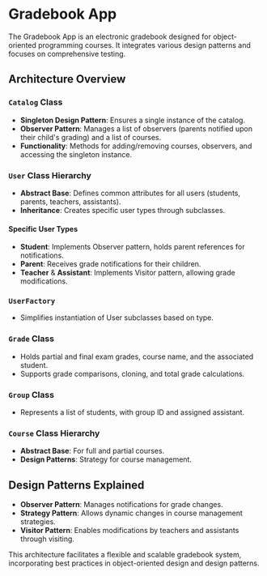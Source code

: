 # Gradebook App

The Gradebook App is an electronic gradebook designed for object-oriented programming courses. It integrates various design patterns and focuses on comprehensive testing.

## Architecture Overview

### `Catalog` Class
- **Singleton Design Pattern**: Ensures a single instance of the catalog.
- **Observer Pattern**: Manages a list of observers (parents notified upon their child's grading) and a list of courses.
- **Functionality**: Methods for adding/removing courses, observers, and accessing the singleton instance.

### `User` Class Hierarchy
- **Abstract Base**: Defines common attributes for all users (students, parents, teachers, assistants).
- **Inheritance**: Creates specific user types through subclasses.

#### Specific User Types
- **Student**: Implements Observer pattern, holds parent references for notifications.
- **Parent**: Receives grade notifications for their children.
- **Teacher** & **Assistant**: Implements Visitor pattern, allowing grade modifications.

### `UserFactory`
- Simplifies instantiation of User subclasses based on type.

### `Grade` Class
- Holds partial and final exam grades, course name, and the associated student.
- Supports grade comparisons, cloning, and total grade calculations.

### `Group` Class
- Represents a list of students, with group ID and assigned assistant.

### `Course` Class Hierarchy
- **Abstract Base**: For full and partial courses.
- **Design Patterns**: Strategy for course management.

## Design Patterns Explained

- **Observer Pattern**: Manages notifications for grade changes.
- **Strategy Pattern**: Allows dynamic changes in course management strategies.
- **Visitor Pattern**: Enables modifications by teachers and assistants through visiting.

This architecture facilitates a flexible and scalable gradebook system, incorporating best practices in object-oriented design and design patterns.

